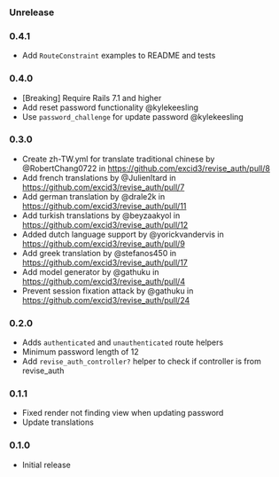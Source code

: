 ### Unrelease

### 0.4.1

* Add `RouteConstraint` examples to README and tests

### 0.4.0

* [Breaking] Require Rails 7.1 and higher
* Add reset password functionality @kylekeesling
* Use `password_challenge` for update password @kylekeesling

### 0.3.0

* Create zh-TW.yml for translate traditional chinese by @RobertChang0722 in https://github.com/excid3/revise_auth/pull/8
* Add french translations by @JulienItard in https://github.com/excid3/revise_auth/pull/7
* Add german translation by @drale2k in https://github.com/excid3/revise_auth/pull/11
* Add turkish translations by @beyzaakyol in https://github.com/excid3/revise_auth/pull/12
* Added dutch language support by @yorickvandervis in https://github.com/excid3/revise_auth/pull/9
* Add greek translation by @stefanos450 in https://github.com/excid3/revise_auth/pull/17
* Add model generator by @gathuku in https://github.com/excid3/revise_auth/pull/4
* Prevent session fixation attack by @gathuku in https://github.com/excid3/revise_auth/pull/24

### 0.2.0

* Adds `authenticated` and `unauthenticated` route helpers
* Minimum password length of 12
* Add `revise_auth_controller?` helper to check if controller is from revise_auth

### 0.1.1

* Fixed render not finding view when updating password
* Update translations

### 0.1.0

* Initial release
